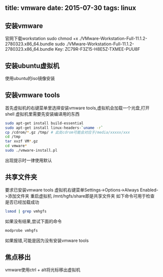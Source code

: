 title: vmware
date: 2015-07-30
tags: linux
---
## 安装vmware
官网下载workstation
sudo chmod +x ./VMware-Workstation-Full-11.1.2-2780323.x86_64.bundle 
sudo ./VMware-Workstation-Full-11.1.2-2780323.x86_64.bundle
Key: ZC79R-F3Z15-H8E5Z-TXMEE-PUU8F
<!--more-->
## 安装ubuntu虚拟机
使用ubuntu的iso镜像安装

## 安装vmware tools
首先虚拟机的右键菜单里选择安装vmware tools,虚拟机会加载一个光盘,打开shell
虚拟机里需要先安装编译用的东西 
```bash
sudo apt-get install build-essential
sudo apt-get install linux-headers-`uname -r`
cp /cdrom/*.gz /tmp/ # 此处cdrom可能会对应于/media/xxxxx/xxx
cd /tmp
tar xvzf VM*.gz
cd vmware*
sudo ./vmware-install.pl
```
出现提示时一律使用默认

## 共享文件夹
要求已安装vmware tools
虚拟机右键菜单Settings->Options->Always Enabled->添加文件夹
重启虚拟机
/mnt/hgfs/share即是共享文件夹
如下命令可用于检查是否已经加载成功
```bash
lsmod | grep vmhgfs
```
如果没有结果,尝试下面的命令
```bash
modprobe vmhgfs
```
如果报错,可能是因为没有安装vmware tools

## 焦点移出
vmware使用ctrl + alt将光标移出虚拟机


